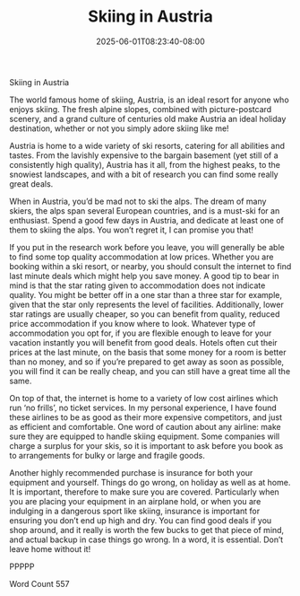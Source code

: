 ﻿---
title: "Skiing in Austria"
date: 2025-06-01T08:23:40-08:00
description: "Text Tips for Web Success"
featured_image: "/images/Text.jpg"
tags: ["Text"]
---

Skiing in Austria

The world famous home of skiing, Austria, is an ideal resort for anyone who enjoys skiing.  The fresh alpine slopes, combined with picture-postcard scenery, and a grand culture of centuries old make Austria an ideal holiday destination, whether or not you simply adore skiing like me!

Austria is home to a wide variety of ski resorts, catering for all abilities and tastes.  From the lavishly expensive to the bargain basement (yet still of a consistently high quality), Austria has it all, from the highest peaks, to the snowiest landscapes, and with a bit of research you can find some really great deals.

When in Austria, you’d be mad not to ski the alps.  The dream of many skiers, the alps span several European countries, and is a must-ski for an enthusiast.  Spend a good few days in Austria, and dedicate at least one of them to skiing the alps.  You won’t regret it, I can promise you that!

If you put in the research work before you leave, you will generally be able to find some top quality accommodation at low prices.  Whether you are booking within a ski resort, or nearby, you should consult the internet to find last minute deals which might help you save money.  A good tip to bear in mind is that the star rating given  to accommodation does not indicate quality.  You might be better off in a one star than a three star for example, given that the star only represents the level of facilities.  Additionally, lower star ratings are usually cheaper, so you can benefit from quality, reduced price accommodation if you know where to look. Whatever type of accommodation you opt for, if you are flexible enough to leave for your vacation instantly you will benefit from good deals.  Hotels often cut their prices at the last minute, on the basis that some money for a room is better than no money, and so if you’re prepared to get away as soon as possible, you will find it can be really cheap, and you can still have a great time all the same.

On top of that, the internet is home to a variety of low cost airlines which run ‘no frills’, no ticket services.  In my personal experience, I have found these airlines to be as good as their more expensive competitors, and just as efficient and comfortable.  One word of caution about any airline: make sure they are equipped to handle skiing equipment.  Some companies will charge a surplus for your skis, so it is important to ask before you book as to arrangements for bulky or large and fragile goods.

Another highly recommended purchase is insurance for both your equipment and yourself.  Things do go wrong, on holiday as well as at home.  It is important, therefore to make sure you are covered.  Particularly when you are placing your equipment in an airplane hold, or when you are indulging in a dangerous sport like skiing, insurance is important for ensuring you don’t end up high and dry.  You can find good deals if you shop around, and it really is worth the few bucks to get that piece of mind, and actual backup in case things go wrong. In a word, it is essential. Don’t leave home without it!

PPPPP

Word Count 557





